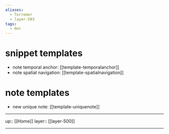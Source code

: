 ```yaml
---
aliases:
  - Torremor
  - layer-503
tags:
  - moc
---
```


# snippet templates

- note temporal anchor: [[template-temporalanchor]]
- note spatial navigation: [[template-spatialnavigation]]

# note templates

- new unique note: [[template-uniquenote]]

***

up:: [[Home]]
layer:: [[layer-500]]

***
